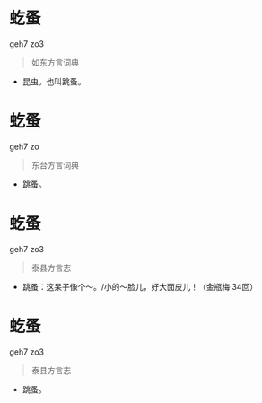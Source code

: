 # 虼蚤
geh7 zo3
> 如东方言词典
- 昆虫。也叫跳蚤。

# 虼蚤
geh7 zo
> 东台方言词典
- 跳蚤。

# 虼蚤
geh7 zo3
> 泰县方言志
- 跳蚤：这杲子像个～。/小的～脸儿，好大面皮儿！（金瓶梅·34回）

# 虼蚤
geh7 zo3
> 泰县方言志
- 跳蚤。
